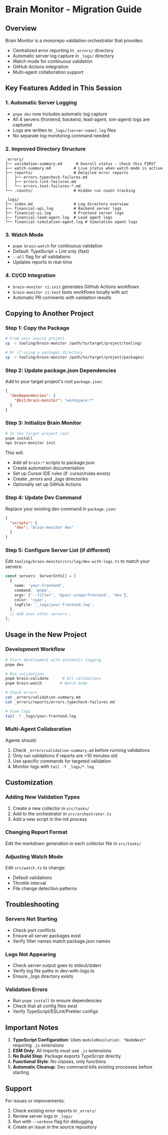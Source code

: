 # Brain Monitor - Migration Guide

## Overview

Brain Monitor is a monorepo validation orchestrator that provides:
- Centralized error reporting in `_errors/` directory
- Automatic server log capture in `_logs/` directory
- Watch mode for continuous validation
- GitHub Actions integration
- Multi-agent collaboration support

## Key Features Added in This Session

### 1. **Automatic Server Logging**
- `pnpm dev` now includes automatic log capture
- All 4 servers (frontend, backend, lead-agent, sim-agent) logs are captured
- Logs are written to `_logs/[server-name].log` files
- No separate log monitoring command needed

### 2. **Improved Directory Structure**
```
_errors/
├── validation-summary.md      # Overall status - check this FIRST
├── watch-summary.md          # Live status when watch mode is active
├── reports/                  # Detailed error reports
│   ├── errors.typecheck-failures.md
│   ├── errors.lint-failures.md
│   └── errors.test-failures-*.md
└── .counts/                  # Hidden run count tracking

_logs/
├── index.md                  # Log directory overview
├── financial-api.log         # Backend server logs
├── financial-ui.log          # Frontend server logs
├── financial-lead-agent.log  # Lead agent logs
└── financial-simulation-agent.log # Simulation agent logs
```

### 3. **Watch Mode**
- `pnpm brain:watch` for continuous validation
- Default: TypeScript + Lint only (fast)
- `--all` flag for all validations
- Updates reports in real-time

### 4. **CI/CD Integration**
- `brain-monitor ci:init` generates GitHub Actions workflows
- `brain-monitor ci:test` tests workflows locally with act
- Automatic PR comments with validation results

## Copying to Another Project

### Step 1: Copy the Package

```bash
# From your source project
cp -r tooling/brain-monitor /path/to/target/project/tooling/

# Or if using a packages directory
cp -r tooling/brain-monitor /path/to/target/project/packages/
```

### Step 2: Update package.json Dependencies

Add to your target project's root `package.json`:

```json
{
  "devDependencies": {
    "@kit/brain-monitor": "workspace:*"
  }
}
```

### Step 3: Initialize Brain Monitor

```bash
# In the target project root
pnpm install
npx brain-monitor init
```

This will:
- Add all `brain:*` scripts to package.json
- Create automation documentation
- Set up Cursor IDE rules (if .cursor/rules exists)
- Create _errors and _logs directories
- Optionally set up GitHub Actions

### Step 4: Update Dev Command

Replace your existing dev command in `package.json`:

```json
{
  "scripts": {
    "dev": "brain-monitor dev"
  }
}
```

### Step 5: Configure Server List (if different)

Edit `tooling/brain-monitor/src/log/dev-with-logs.ts` to match your servers:

```typescript
const servers: ServerInfo[] = [
  {
    name: 'your-frontend',
    command: 'pnpm',
    args: ['--filter', '@your-scope/frontend', 'dev'],
    color: 'cyan',
    logFile: '_logs/your-frontend.log',
  },
  // Add your other servers...
];
```

## Usage in the New Project

### Development Workflow

```bash
# Start development with automatic logging
pnpm dev

# Run validations
pnpm brain:validate      # All validations
pnpm brain:watch        # Watch mode

# Check errors
cat _errors/validation-summary.md
cat _errors/reports/errors.typecheck-failures.md

# View logs
tail -f _logs/your-frontend.log
```

### Multi-Agent Collaboration

Agents should:
1. Check `_errors/validation-summary.md` before running validations
2. Only run validations if reports are >10 minutes old
3. Use specific commands for targeted validation
4. Monitor logs with `tail -f _logs/*.log`

## Customization

### Adding New Validation Types

1. Create a new collector in `src/tasks/`
2. Add to the orchestrator in `src/orchestrator.ts`
3. Add a new script in the init process

### Changing Report Format

Edit the markdown generation in each collector file in `src/tasks/`

### Adjusting Watch Mode

Edit `src/watch.ts` to change:
- Default validations
- Throttle interval
- File change detection patterns

## Troubleshooting

### Servers Not Starting
- Check port conflicts
- Ensure all server packages exist
- Verify filter names match package.json names

### Logs Not Appearing
- Check server output goes to stdout/stderr
- Verify log file paths in dev-with-logs.ts
- Ensure _logs directory exists

### Validation Errors
- Run `pnpm install` to ensure dependencies
- Check that all config files exist
- Verify TypeScript/ESLint/Prettier configs

## Important Notes

1. **TypeScript Configuration**: Uses `moduleResolution: "NodeNext"` requiring `.js` extensions
2. **ESM Only**: All imports must use `.js` extensions
3. **No Build Step**: Package exports TypeScript directly
4. **Functional Style**: No classes, only functions
5. **Automatic Cleanup**: Dev command kills existing processes before starting

## Support

For issues or improvements:
1. Check existing error reports in `_errors/`
2. Review server logs in `_logs/`
3. Run with `--verbose` flag for debugging
4. Create an issue in the source repository